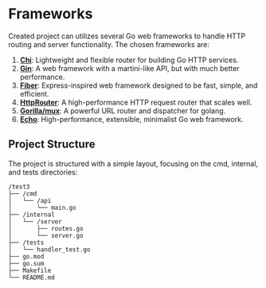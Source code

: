 # Frameworks


Created project can utilizes several Go web frameworks to handle HTTP routing and server functionality. The chosen frameworks are:

1. [**Chi**](https://github.com/go-chi/chi): Lightweight and flexible router for building Go HTTP services.
2. [**Gin**](https://github.com/gin-gonic/gin): A web framework with a martini-like API, but with much better performance.
3. [**Fiber**](https://github.com/gofiber/fiber): Express-inspired web framework designed to be fast, simple, and efficient.
4. [**HttpRouter**](https://github.com/julienschmidt/httprouter): A high-performance HTTP request router that scales well.
5. [**Gorilla/mux**](https://github.com/gorilla/mux): A powerful URL router and dispatcher for golang.
6. [**Echo**](https://github.com/labstack/echo): High-performance, extensible, minimalist Go web framework.

## Project Structure

The project is structured with a simple layout, focusing on the cmd, internal, and tests directories:

```
/test3
├── /cmd
│   └── /api
│       └── main.go
├── /internal
│   └── /server
│       ├── routes.go
│       └── server.go
├── /tests
│   └── handler_test.go
├── go.mod
├── go.sum
├── Makefile
└── README.md
```